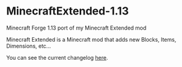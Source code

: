 # MinecraftExtended-1.13
Minecraft Forge 1.13 port of my Minecraft Extended mod

Minecraft Extended is a Minecraft mod that adds new Blocks, Items, Dimensions, etc...

You can see the current changelog [here](https://github.com/peter1745/MinecraftExtended/blob/master/Changelog.txt).
